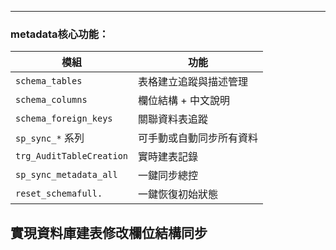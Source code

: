 
---

### metadata核心功能：

| 模組 | 功能 |
|------|------|
| `schema_tables` | 表格建立追蹤與描述管理 |
| `schema_columns` | 欄位結構 + 中文說明 |
| `schema_foreign_keys` | 關聯資料表追蹤 |
| `sp_sync_*` 系列 | 可手動或自動同步所有資料 |
| `trg_AuditTableCreation` | 實時建表記錄 |
| `sp_sync_metadata_all` | 一鍵同步總控 |
| `reset_schemafull.` | 一鍵恢復初始狀態 |

實現資料庫建表修改欄位結構同步
---

